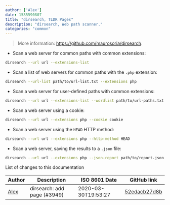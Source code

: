 ```yaml
---
author: ['Alex']
date: 1585590807
title: "dirsearch, TLDR Pages"
description: "dirsearch, Web path scanner."
categories: "common"
---
```

> More information: <https://github.com/maurosoria/dirsearch>.

- Scan a web server for common paths with common extensions:

```bash
dirsearch --url url --extensions-list
```

- Scan a list of web servers for common paths with the `.php` extension:

```bash
dirsearch --url-list path/to/url-list.txt --extensions php
```

- Scan a web server for user-defined paths with common extensions:

```bash
dirsearch --url url --extensions-list --wordlist path/to/url-paths.txt
```

- Scan a web server using a cookie:

```bash
dirsearch --url url --extensions php --cookie cookie
```

- Scan a web server using the `HEAD` HTTP method:

```bash
dirsearch --url url --extensions php --http-method HEAD
```

- Scan a web server, saving the results to a `.json` file:

```bash
dirsearch --url url --extensions php --json-report path/to/report.json
```
List of changes to this documentation


Author | Description | ISO 8601 Date | GitHub link
------|-----|-----|-----
[Alex](mailto:alexandre.dhondt@gmail.com) | dirsearch: add page (#3949) | 2020-03-30T19:53:27 | [52edacb27d8b](https://github.com/tldr-pages/tldr/commit/52edacb27d8b6a692673d2c51a042639a1daf9dc)


